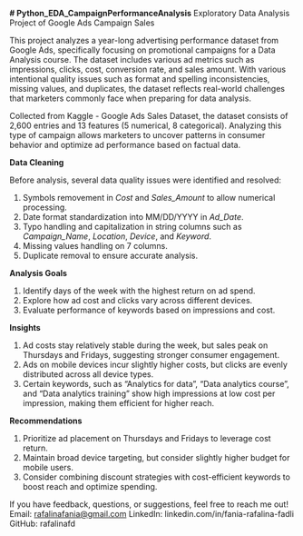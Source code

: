 **# Python_EDA_CampaignPerformanceAnalysis**
Exploratory Data Analysis Project of Google Ads Campaign Sales

This project analyzes a year-long advertising performance dataset from Google Ads, specifically focusing on promotional campaigns for a Data Analysis course. The dataset includes various ad metrics such as impressions, clicks, cost, conversion rate, and sales amount. With various intentional quality issues such as format and spelling inconsistencies, missing values, and duplicates, the dataset reflects real-world challenges that marketers commonly face when preparing for data analysis.

Collected from Kaggle - Google Ads Sales Dataset, the dataset consists of 2,600 entries and 13 features (5 numerical, 8 categorical). Analyzing this type of campaign allows marketers to uncover patterns in consumer behavior and optimize ad performance based on factual data.

**Data Cleaning**

Before analysis, several data quality issues were identified and resolved:
1. Symbols removement in _Cost_ and _Sales_Amount_ to allow numerical processing.
2. Date format standardization into MM/DD/YYYY in _Ad_Date_.
3. Typo handling and capitalization in string columns such as _Campaign_Name_, _Location_, _Device_, and _Keyword_.
4. Missing values handling on 7 columns.
5. Duplicate removal to ensure accurate analysis.

**Analysis Goals**
1. Identify days of the week with the highest return on ad spend.
2. Explore how ad cost and clicks vary across different devices.
3. Evaluate performance of keywords based on impressions and cost.

**Insights**
1. Ad costs stay relatively stable during the week, but sales peak on Thursdays and Fridays, suggesting stronger consumer engagement.
3. Ads on mobile devices incur slightly higher costs, but clicks are evenly distributed across all device types.
4. Certain keywords, such as “Analytics for data”, “Data analytics course”, and “Data analytics training” show high impressions at low cost per impression, making them efficient for higher reach.

**Recommendations**
1. Prioritize ad placement on Thursdays and Fridays to leverage cost return.
2. Maintain broad device targeting, but consider slightly higher budget for mobile users.
3. Consider combining discount strategies with cost-efficient keywords to boost reach and optimize spending.

If you have feedback, questions, or suggestions, feel free to reach me out!
Email: rafalinafania@gmail.com
LinkedIn: linkedin.com/in/fania-rafalina-fadli
GitHub: rafalinafd
